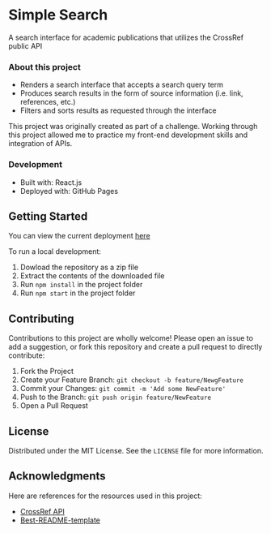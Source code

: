 # Simple Search

A search interface for academic publications that utilizes the CrossRef public API

### About this project

* Renders a search interface that accepts a search query term
* Produces search results in the form of source information (i.e. link, references, etc.)
* Filters and sorts results as requested through the interface

This project was originally created as part of a challenge. 
Working through this project allowed me to practice my front-end development skills and integration of APIs. 

### Development

* Built with: React.js
* Deployed with: GitHub Pages

## Getting Started

You can view the current deployment <a href="https://blloop.github.io/simple-search" target="_blank"> here </a>

To run a local development: 

1. Dowload the repository as a zip file
2. Extract the contents of the downloaded file
3. Run `npm install` in the project folder
4. Run `npm start` in the project folder

## Contributing

Contributions to this project are wholly welcome! Please open an issue to add a suggestion, 
or fork this repository and create a pull request to directly contribute: 

1. Fork the Project
2. Create your Feature Branch:  ```git checkout -b feature/NewgFeature```
3. Commit your Changes:  ```git commit -m 'Add some NewFeature'```
4. Push to the Branch:  ```git push origin feature/NewFeature```
5. Open a Pull Request

## License

Distributed under the MIT License. See the `LICENSE` file for more information.

## Acknowledgments

Here are references for the resources used in this project: 

* [CrossRef API](https://github.com/CrossRef/rest-api-doc)
* [Best-README-template](https://github.com/othneildrew/Best-README-Template)
